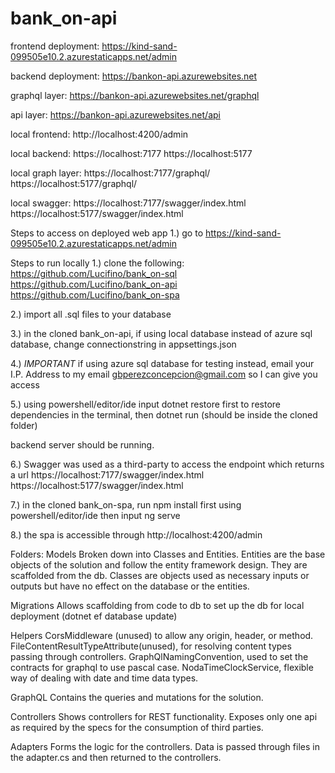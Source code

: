 # bank_on-api

frontend deployment:
https://kind-sand-099505e10.2.azurestaticapps.net/admin

backend deployment:
https://bankon-api.azurewebsites.net

graphql layer:
https://bankon-api.azurewebsites.net/graphql

api layer:
https://bankon-api.azurewebsites.net/api

local frontend:
http://localhost:4200/admin

local backend:
https://localhost:7177
https://localhost:5177

local graph layer:
https://localhost:7177/graphql/
https://localhost:5177/graphql/

local swagger:
https://localhost:7177/swagger/index.html
https://localhost:5177/swagger/index.html

Steps to access on deployed web app
1.) go to https://kind-sand-099505e10.2.azurestaticapps.net/admin

Steps to run locally
1.) clone the following:
https://github.com/Lucifino/bank_on-sql
https://github.com/Lucifino/bank_on-api
https://github.com/Lucifino/bank_on-spa

2.) import all .sql files to your database

3.) in the cloned bank_on-api, if using local database instead of azure sql database, change connectionstring in appsettings.json

4.) _IMPORTANT_ if using azure sql database for testing instead, email your I.P. Address to my email gbperezconcepcion@gmail.com so I can give you access

5.) using powershell/editor/ide input dotnet restore first to restore dependencies in the terminal, then dotnet run (should be inside the cloned folder)

backend server should be running.

6.) Swagger was used as a third-party to access the endpoint which returns a url
https://localhost:7177/swagger/index.html
https://localhost:5177/swagger/index.html

7.) in the cloned bank_on-spa, run npm install first using powershell/editor/ide then input ng serve

8.) the spa is accessible through http://localhost:4200/admin

Folders:
Models
Broken down into Classes and Entities. Entities are the base objects of the solution and follow the entity framework design. They are scaffolded from the db.
Classes are objects used as necessary inputs or outputs but have no effect on the database or the entities.

Migrations
Allows scaffolding from code to db to set up the db for local deployment (dotnet ef database update)

Helpers
CorsMiddleware (unused) to allow any origin, header, or method. FileContentResultTypeAttribute(unused), for resolving content types passing through controllers.
GraphQlNamingConvention, used to set the contracts for graphql to use pascal case. NodaTimeClockService, flexible way of dealing with date and time data types.

GraphQL
Contains the queries and mutations for the solution.

Controllers
Shows controllers for REST functionality. Exposes only one api as required by the specs for the consumption of third parties.

Adapters
Forms the logic for the controllers. Data is passed through files in the adapter.cs and then returned to the controllers.
